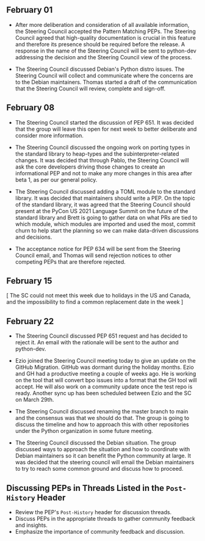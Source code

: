 ## February 01

- After more deliberation and consideration of all available information, the
  Steering Council accepted the Pattern Matching PEPs. The Steering Council
  agreed that high-quality documentation is crucial in this feature and
  therefore its presence should be required before the release. A response in
  the name of the Steering Council will be sent to python-dev addressing the
  decision and the Steering Council view of the process.

- The Steering Council discussed Debian's Python distro issues. The Steering
  Council will collect and communicate where the concerns are to the Debian
  maintainers. Thomas started a draft of the communication that the Steering
  Council will review, complete and sign-off.

## February 08

- The Steering Council started the discussion of PEP 651. It was decided that
  the group will leave this open for next week to better deliberate and
  consider more information.

- The Steering Council discussed the ongoing work on porting types in the
  standard library to heap-types and the subinterpreter-related changes. It was
  decided that through Pablo, the Steering Council will ask the core developers
  driving those changes to create an informational PEP and not to make any more
  changes in this area after beta 1, as per our general policy.

- The Steering Council discussed adding a TOML module to the standard library.
  It was decided that maintainers should write a PEP. On the topic of the
  standard library, it was agreed that the Steering Council should present at
  the PyCon US 2021 Language Summit on the future of the standard library and
  Brett is going to gather data on what PRs are tied to which module, which
  modules are imported and used the most, commit churn to help start the
  planning so we can make data-driven discussions and decisions. 

- The acceptance notice for PEP 634 will be sent from the Steering Council
  email, and Thomas will send rejection notices to other competing PEPs that
  are therefore rejected.

## February 15

[ The SC could not meet this week due to holidays in the US and Canada, and the
impossibility to find a common replacement date in the week ] 

## February 22

- The Steering Council discussed PEP 651 request and has decided to reject it.
  An email with the rationale will be sent to the author and python-dev.

- Ezio joined the Steering Council meeting today to give an update on the
  GitHub Migration. GitHub was dormant during the holiday months. Ezio and GH
  had a productive meeting a couple of weeks ago. He is working on the tool
  that will convert bpo issues into a format that the GH tool will accept. He
  will also work on a community update once the test repo is ready. Another
  sync up has been scheduled between Ezio and the SC on March 29th.

- The Steering Council discussed renaming the master branch to main and the
  consensus was that we should do that. The group is going to discuss the
  timeline and how to approach this with other repositories under the Python
  organization in some future meeting.

- The Steering Council discussed the Debian situation. The group discussed ways
  to approach the situation and how to coordinate with Debian maintainers so it
  can benefit the Python community at large. It was decided that the steering
  council will email the Debian maintainers to try to reach some common ground
  and discuss how to proceed.

## Discussing PEPs in Threads Listed in the `Post-History` Header

- Review the PEP's `Post-History` header for discussion threads.
- Discuss PEPs in the appropriate threads to gather community feedback and insights.
- Emphasize the importance of community feedback and discussion.
